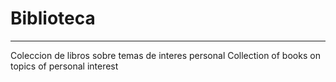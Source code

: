 # Biblioteca
---
Coleccion de libros sobre temas de interes personal
Collection of books on topics of personal interest 
